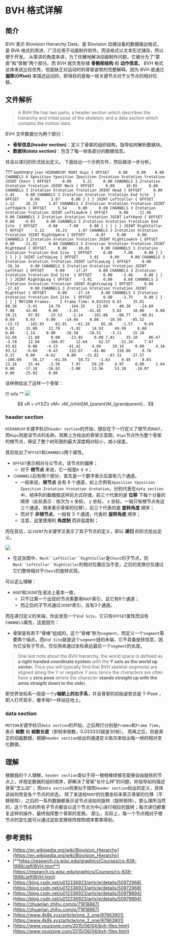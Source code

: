 # BVH 格式详解

## 简介

BVH 表示 Biovision Hierarchy Data，是 Biovision 动捕设备的数据输出格式，是 BVA 格式的改进，广泛应用于动画制作软件。而该格式以文本形式储存，所以便于开发。
从需求的角度来讲，为了优雅地解决动画制作问题，它被分为了“蒙皮”和“骨骼”两个部分。而 BVH 就负责存储 **骨骼架结构** 和 **动作信息**。
BVH 格式总体来说比较优秀，但是缺乏对运动时的骨架姿势的完整解释。因为 BVH 是通过 **偏移(Offset)** 来描述运动的，即保存的是每一帧关键节点对于父节点的相对位移。

##  文件解析
> A BVH file has two parts, a header section which describes the hierarchy and initial pose of the skeleton; and a data section which contains the motion data. 

BVH 文件数据分为两个部分：

- **骨架信息(header section)**：定义了骨架的组织结构，指导如何解析数据块。
- **数据块(data section)**：包含了每一帧各部分的数据信息。

并且以递归的形式给出定义。
下面给出一个示例文件，然后做进一步分析。

??? summary
    ```json
    HIERARCHY
    ROOT Hips
    {
        OFFSET    0.00    0.00    0.00
        CHANNELS 6 Xposition Yposition Zposition Zrotation Xrotation Yrotation
        JOINT Chest
        {
            OFFSET     0.00     5.21     0.00
            CHANNELS 3 Zrotation Xrotation Yrotation
            JOINT Neck
            {
                OFFSET     0.00     18.65     0.00
                CHANNELS 3 Zrotation Xrotation Yrotation
                JOINT Head
                {
                    OFFSET     0.00     5.45     0.00
                    CHANNELS 3 Zrotation Xrotation Yrotation
                    End Site 
                    {
                        OFFSET     0.00     3.87     0.00
                    }
                }
            }
            JOINT LeftCollar
            {
                OFFSET     1.12     16.23     1.87
                CHANNELS 3 Zrotation Xrotation Yrotation
                JOINT LeftUpArm
                {
                    OFFSET     5.54     0.00     0.00
                    CHANNELS 3 Zrotation Xrotation Yrotation
                    JOINT LeftLowArm
                    {
                        OFFSET     0.00    -11.96     0.00
                        CHANNELS 3 Zrotation Xrotation Yrotation
                        JOINT LeftHand
                        {
                            OFFSET     0.00    -9.93     0.00
                            CHANNELS 3 Zrotation Xrotation Yrotation
                            End Site 
                            {
                                OFFSET     0.00    -7.00     0.00
                            }
                        }
                    }
                }
            }
            JOINT RightCollar
            {
                OFFSET    -1.12     16.23     1.87
                CHANNELS 3 Zrotation Xrotation Yrotation
                JOINT RightUpArm
                {
                    OFFSET    -6.07     0.00     0.00
                    CHANNELS 3 Zrotation Xrotation Yrotation
                    JOINT RightLowArm
                    {
                        OFFSET     0.00    -11.82     0.00
                        CHANNELS 3 Zrotation Xrotation Yrotation
                        JOINT RightHand
                        {
                            OFFSET     0.00    -10.65     0.00
                            CHANNELS 3 Zrotation Xrotation Yrotation
                            End Site 
                            {
                                OFFSET     0.00    -7.00     0.00
                            }
                        }
                    }
                }
            }
        }
        JOINT LeftUpLeg
        {
            OFFSET     3.91     0.00     0.00
            CHANNELS 3 Zrotation Xrotation Yrotation
            JOINT LeftLowLeg
            {
                OFFSET     0.00    -18.34     0.00
                CHANNELS 3 Zrotation Xrotation Yrotation
                JOINT LeftFoot
                {
                    OFFSET     0.00    -17.37     0.00
                    CHANNELS 3 Zrotation Xrotation Yrotation
                    End Site 
                    {
                        OFFSET     0.00    -3.46     0.00
                    }
                }
            }
        }
        JOINT RightUpLeg
        {
            OFFSET    -3.91     0.00     0.00
            CHANNELS 3 Zrotation Xrotation Yrotation
            JOINT RightLowLeg
            {
                OFFSET     0.00    -17.63     0.00
                CHANNELS 3 Zrotation Xrotation Yrotation
                JOINT RightFoot
                {
                    OFFSET     0.00    -17.14     0.00
                    CHANNELS 3 Zrotation Xrotation Yrotation
                    End Site 
                    {
                        OFFSET     0.00    -3.75     0.00
                    }
                }
            }
        }
    }
    MOTION
    Frames:    2
    Frame Time: 0.033333
    8.03     35.01     88.36    -3.41     14.78    -164.35     13.09     40.30    -24.60     7.88     43.80     0.00    -3.61    -41.45     5.82     10.08     0.00     10.21     97.95    -23.53    -2.14    -101.86    -80.77    -98.91     0.69     0.03     0.00    -14.04     0.00    -10.50    -85.52    -13.72    -102.93     61.91    -61.18     65.18    -1.57     0.69     0.02     15.00     22.78    -5.92     14.93     49.99     6.60     0.00    -1.14     0.00    -16.58    -10.51    -3.11     15.38     52.66    -21.80     0.00    -23.95     0.00
    7.81     35.10     86.47    -3.78     12.94    -166.97     12.64     42.57    -22.34     7.67     43.61     0.00    -4.23    -41.41     4.89     19.10     0.00     4.16     93.12    -9.69    -9.43     132.67    -81.86     136.80     0.70     0.37     0.00    -8.62     0.00    -21.82    -87.31    -27.57    -100.09     56.17    -61.56     58.72    -1.63     0.95     0.03     13.16     15.44    -3.56     7.97     59.29     4.97     0.00     1.64     0.00    -17.18    -10.02    -3.08     13.56     53.38    -18.07     0.00    -25.93     0.00
    ```

该样例给出了这样一个骨架：

!!! info ""
    ![](2.png)


$$
vR = vYXZ\\
vM= vM_{child}M_{parent}M_{grandparent}...
$$

### header section

`HIERARCHY`关键字标识`header section`的开始，随后在下一行定义了根节点`ROOT`，而`Hips`则是该节点的名称。观察上方给出的骨架示意图，`Hips`节点作为整个骨架的根节点，保证了整个树形图的最大深度相对较小，减小误差。

其后给出了`OFFSET`和`CHANNELS`两个属性。

- `OFFSET`表示相对与父节点，该节点的偏移；
   - 对于 **根节点** 来说，它一般是`0 0 0`；
- ·`CHANNELS`后有两个部分，首先是一个数字表示后面有几个通道。
   - 一般来说，**根节点** 会有 6 个通道，如上示例有`Xposition Yposition Zposition Zrotation Yrotation Xrotation`，分别代表在`data section`中，帧序列的数据按这样的方式存储，前三个代表的是 **位移** 下每个分量的顺序（此处表示：依次为 x 坐标， y 坐标， z 坐标，一般只有根节点有这三个通道，用来表示骨架的位移），后三个代表的是 **旋转角度** 顺序；
   - 而对于 **非根节点**，一般有 3 个通道，代表的 **旋转角度** 顺序；
   - 注意，这里使用的 **角度制** 而非弧度制；

而在其后，以`JOINT`为关键字又表示了其子节点的定义，即以 **递归** 的形式给出定义。

![](1.png)

- 在这张图中，`Neck``LeftCollar``RightCollar`是`Chest`的子节点，则`Neck``LeftCollar``RightCollar`的相对位置应当不变，之后的变换仅仅通过它们整体相对于`Chest`的旋转实现。

可以这么理解：

- `ROOT`和`JOINT`在语法上基本一致，
   - 只不过第一个出现的节点需要用`ROOT`索引，且它有6个通道；
   - 而之后的子节点通过`JOINT`索引，且有3个通道。

而在递归定义的末端，你会发现一个`End Site`，它只有`OFFSET`属性而没有`CHANNELS`属性，这是因为：

- 骨架是有若干“骨棒”组成的，这个“骨棒”称为`segment`，而定义一个`segment`需要两个端点，而`End Site`就是这个`segment`链的末端，它不具备旋转信息，因为它没有子节点，仅仅用来通过坐标表达最后一个`segment`的长度。

> One last note about the BVH hierarchy, the world space is defined as **a right handed coordinate system** with the **Y axis as the world up vector.** Thus you will typically find that BVH skeletal segments are aligned along the Y or negative Y axis (since the characters are often have a **zero pose** where the character **stands straight up with the arms straight down to the side**).

即世界坐标系一般是一个$y$**轴朝上的右手系**，并且骨架的初始姿势总是 T-Pose ，即人打开双手，像字母`T`一样站在地上。

### data section

`MOTION`关键字标识`data section`的开始，之后两行分别是`Frames`和`Frame Time`，表示 **帧数** 和 **帧数长度**（即帧率倒数，0.033333就是30帧）。
而再之后，则是真正的动画数据，根据`header section`给出的通道定义依次来给出每一帧的相对变化数据。 

## 理解

根据我的个人理解，`header section`类似于将一根根棒焊接在能够自由旋转的节点上，并规定数据的组织顺序，即解决了骨架“长什么样”的问题，并指导如何描述骨架“怎么动”；
而`data section`则类似于按照`header section`给出的定义，具体该如何改变各个节点的状态。
除了发送给`ROOT`的位置坐标来表示骨架的位移（平移矩阵），之后的一系列数据都表示该节点该如何旋转（旋转矩阵），那么理所当然的，这个节点的所有子节点都会以这个节点为中心进行相应的旋转；每次递归都重复这样的操作，最终指挥整个骨架的变换。
那么，实际上，每一个节点相对于根节点的变化就可以通过这些变换矩阵按照顺序累乘得到。

## 参考资料

- [https://en.wikipedia.org/wiki/Biovision_Hierarchy](https://en.wikipedia.org/wiki/Biovision_Hierarchy)
- [**https://research.cs.wisc.edu/graphics/Courses/cs-838-1999/Jeff/BVH.html**](https://research.cs.wisc.edu/graphics/Courses/cs-838-1999/Jeff/BVH.html)
- [https://blog.csdn.net/u012336923/article/details/50972968](https://blog.csdn.net/u012336923/article/details/50972968)
- [https://blog.csdn.net/u012336923/article/details/50979894](https://blog.csdn.net/u012336923/article/details/50979894)
- [https://zhuanlan.zhihu.com/p/71818887](https://zhuanlan.zhihu.com/p/71818887)
- [https://www.4k8k.xyz/article/one_2_one/97963901](https://www.4k8k.xyz/article/one_2_one/97963901)
- [https://www.youizone.com/2015/06/04/bvh-files.html](https://www.youizone.com/2015/06/04/bvh-files.html)

